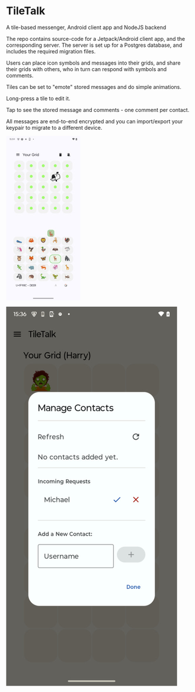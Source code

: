 # TileTalk
A tile-based messenger, Android client app and NodeJS backend

The repo contains source-code for a Jetpack/Android client app, and the corresponding server. The server is set up for a Postgres database, and includes the required migration files. 

Users can place icon symbols and messages into their grids, and share their grids with others, who in turn can respond with symbols and comments.

Tiles can be set to "emote" stored messages and do simple animations.

Long-press a tile to edit it.

Tap to see the stored message and comments - one comment per contact.

All messages are end-to-end encrypted and you can import/export your keypair to migrate to a different device.

![Pic1](https://github.com/michaelmangelsdorf/TileTalk/blob/main/tiletalk-screeny1.jpg)

![Pic2](https://github.com/michaelmangelsdorf/TileTalk/blob/main/tiletalk-screeny2.jpg)
